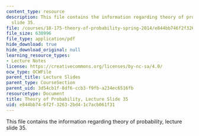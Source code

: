```yaml
---
content_type: resource
description: This file contains the information regarding theory of probability, lecture
  slide 35.
file: /courses/18-175-theory-of-probability-spring-2014/e844bb746f2f32632bd41c7acb061f31_MIT18_175S14_Lecture35.pdf
file_size: 630996
file_type: application/pdf
hide_download: true
hide_download_original: null
learning_resource_types:
- Lecture Notes
license: https://creativecommons.org/licenses/by-nc-sa/4.0/
ocw_type: OCWFile
parent_title: Lecture Slides
parent_type: CourseSection
parent_uid: 3d54cb1f-8df6-ccb3-f9fb-a234ec6516fb
resourcetype: Document
title: Theory of Probability, Lecture Slide 35
uid: e844bb74-6f2f-3263-2bd4-1c7acb061f31
---
```

This file contains the information regarding theory of probability, lecture slide 35.